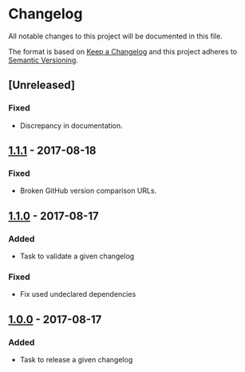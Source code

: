 # Changelog

All notable changes to this project will be documented in this file.

The format is based on [Keep a Changelog](http://keepachangelog.com/en/1.0.0/)
and this project adheres to [Semantic Versioning](http://semver.org/spec/v2.0.0.html).

## [Unreleased]

### Fixed

- Discrepancy in documentation.

## [1.1.1] - 2017-08-18

### Fixed

- Broken GitHub version comparison URLs.

## [1.1.0] - 2017-08-17

### Added

- Task to validate a given changelog

### Fixed

- Fix used undeclared dependencies

## [1.0.0] - 2017-08-17

### Added

- Task to release a given changelog

[1.1.1]: https://github.com/enear/changelog-maven-plugin/compare/v1.1.1...HEAD
[1.1.0]: https://github.com/enear/changelog-maven-plugin/compare/v1.1.0...v1.1.1
[1.0.0]: https://github.com/enear/changelog-maven-plugin/compare/v1.0.0...v1.1.0
